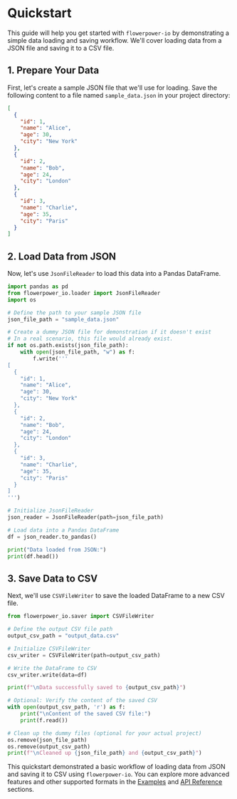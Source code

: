 # Quickstart

This guide will help you get started with `flowerpower-io` by demonstrating a simple data loading and saving workflow. We'll cover loading data from a JSON file and saving it to a CSV file.

## 1. Prepare Your Data

First, let's create a sample JSON file that we'll use for loading. Save the following content to a file named `sample_data.json` in your project directory:

```json
[
  {
    "id": 1,
    "name": "Alice",
    "age": 30,
    "city": "New York"
  },
  {
    "id": 2,
    "name": "Bob",
    "age": 24,
    "city": "London"
  },
  {
    "id": 3,
    "name": "Charlie",
    "age": 35,
    "city": "Paris"
  }
]
```

## 2. Load Data from JSON

Now, let's use `JsonFileReader` to load this data into a Pandas DataFrame.

```python
import pandas as pd
from flowerpower_io.loader import JsonFileReader
import os

# Define the path to your sample JSON file
json_file_path = "sample_data.json"

# Create a dummy JSON file for demonstration if it doesn't exist
# In a real scenario, this file would already exist.
if not os.path.exists(json_file_path):
    with open(json_file_path, "w") as f:
        f.write('''
[
  {
    "id": 1,
    "name": "Alice",
    "age": 30,
    "city": "New York"
  },
  {
    "id": 2,
    "name": "Bob",
    "age": 24,
    "city": "London"
  },
  {
    "id": 3,
    "name": "Charlie",
    "age": 35,
    "city": "Paris"
  }
]
''')

# Initialize JsonFileReader
json_reader = JsonFileReader(path=json_file_path)

# Load data into a Pandas DataFrame
df = json_reader.to_pandas()

print("Data loaded from JSON:")
print(df.head())
```

## 3. Save Data to CSV

Next, we'll use `CSVFileWriter` to save the loaded DataFrame to a new CSV file.

```python
from flowerpower_io.saver import CSVFileWriter

# Define the output CSV file path
output_csv_path = "output_data.csv"

# Initialize CSVFileWriter
csv_writer = CSVFileWriter(path=output_csv_path)

# Write the DataFrame to CSV
csv_writer.write(data=df)

print(f"\nData successfully saved to {output_csv_path}")

# Optional: Verify the content of the saved CSV
with open(output_csv_path, 'r') as f:
    print("\nContent of the saved CSV file:")
    print(f.read())

# Clean up the dummy files (optional for your actual project)
os.remove(json_file_path)
os.remove(output_csv_path)
print(f"\nCleaned up {json_file_path} and {output_csv_path}")
```

This quickstart demonstrated a basic workflow of loading data from JSON and saving it to CSV using `flowerpower-io`. You can explore more advanced features and other supported formats in the [Examples](examples.md) and [API Reference](api/index.md) sections.